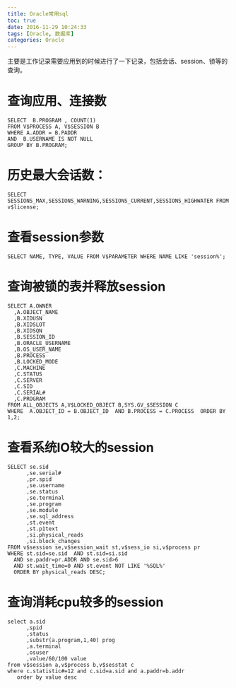 ```yaml
---
title: Oracle常用sql
toc: true
date: 2016-11-29 10:24:33
tags: [Oracle, 数据库]
categories: Oracle
---
```

主要是工作记录需要应用到的时候进行了一下记录，包括会话、session、锁等的查询。
<!--more-->
# 查询应用、连接数

	SELECT  B.PROGRAM , COUNT(1) 
	FROM V$PROCESS A, V$SESSION B 
	WHERE A.ADDR = B.PADDR 
	AND  B.USERNAME IS NOT NULL
	GROUP BY B.PROGRAM;
# 历史最大会话数：

	SELECT SESSIONS_MAX,SESSIONS_WARNING,SESSIONS_CURRENT,SESSIONS_HIGHWATER FROM v$license;
# 查看session参数

	SELECT NAME, TYPE, VALUE FROM V$PARAMETER WHERE NAME LIKE 'session%';
# 查询被锁的表并释放session

	SELECT A.OWNER
	  ,A.OBJECT_NAME
	  ,B.XIDUSN
	  ,B.XIDSLOT
	  ,B.XIDSQN
	  ,B.SESSION_ID
	  ,B.ORACLE_USERNAME
	  ,B.OS_USER_NAME
	  ,B.PROCESS
	  ,B.LOCKED_MODE
	  ,C.MACHINE
	  ,C.STATUS
	  ,C.SERVER
	  ,C.SID
	  ,C.SERIAL#
	  ,C.PROGRAM
	FROM ALL_OBJECTS A,V$LOCKED_OBJECT B,SYS.GV_$SESSION C
	WHERE  A.OBJECT_ID = B.OBJECT_ID  AND B.PROCESS = C.PROCESS  ORDER BY 1,2;
# 查看系统IO较大的session

	SELECT se.sid
	      ,se.serial#
	      ,pr.spid
	      ,se.username
	      ,se.status
	      ,se.terminal
	      ,se.program
	      ,se.module
	      ,se.sql_address
	      ,st.event
	      ,st.p1text
	      ,si.physical_reads
	      ,si.block_changes
	FROM v$session se,v$session_wait st,v$sess_io si,v$process pr
	WHERE st.sid=se.sid  AND st.sid=si.sid 
	  AND se.paddr=pr.ADDR AND se.sid>6
	  AND st.wait_time=0 AND st.event NOT LIKE '%SQL%' 
	  ORDER BY physical_reads DESC;

# 查询消耗cpu较多的session

	select a.sid
	      ,spid
	      ,status
	      ,substr(a.program,1,40) prog
	      ,a.terminal
	      ,osuser
	      ,value/60/100 value
	from v$session a,v$process b,v$sesstat c
	where c.statistic#=12 and c.sid=a.sid and a.paddr=b.addr
	   order by value desc

